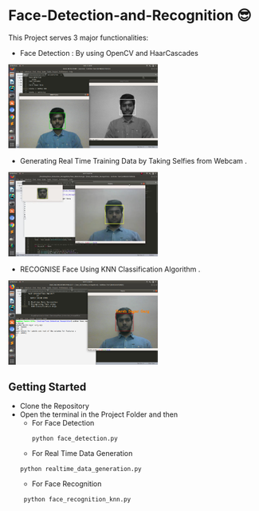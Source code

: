 # Face-Detection-and-Recognition :sunglasses:

This Project serves 3 major functionalities:
* Face Detection : By using OpenCV and HaarCascades
<img src="images1/face_detection2.png" width="300">

* Generating Real Time Training Data by Taking Selfies from Webcam .
<img src="images1/data_gen.jpeg" width="300">

* RECOGNISE Face Using KNN Classification Algorithm .
<img src="images1/Face_recog.png" width="300">

## Getting Started

* Clone the Repository 
* Open the terminal in the Project Folder and then
  * For Face Detection
    ```
    python face_detection.py
    ```
   * For Real Time Data Generation
    ```
    python realtime_data_generation.py
    ```
   * For Face Recognition
   ```
    python face_recognition_knn.py
   ```




